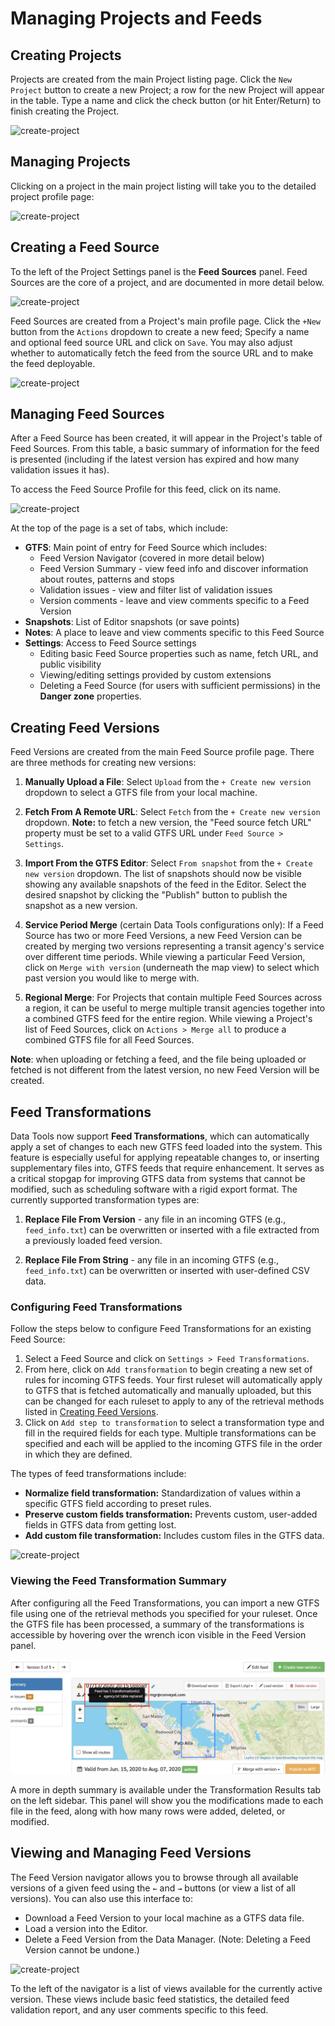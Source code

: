 # Managing Projects and Feeds

## Creating Projects

Projects are created from the main Project listing page. Click the `New Project` button to create a new Project; a row for the new Project will appear in the table. Type a name and click the check button (or hit Enter/Return) to finish creating the Project.

![create-project](https://datatools-builds.s3.amazonaws.com/docs/intro/create-project.png)

## Managing Projects

Clicking on a project in the main project listing will take you to the detailed project profile page:

![create-project](https://datatools-builds.s3.amazonaws.com/docs/intro/project-settings.png)
## Creating a Feed Source

To the left of the Project Settings panel is the **Feed Sources** panel. Feed Sources are the core of a project, and are documented in more detail below. 

![create-project](https://datatools-builds.s3.amazonaws.com/docs/intro/project-feed-sources.png)

Feed Sources are created from a Project's main profile page. Click the `+New` button from the `Actions` dropdown to create a new feed; Specify a name and optional feed source URL and click on `Save`. You may also adjust whether to automatically fetch the feed from the source URL and to make the feed deployable. 

![create-project](https://datatools-builds.s3.amazonaws.com/docs/intro/create-feed-source.png)

## Managing Feed Sources

After a Feed Source has been created, it will appear in the Project's table of Feed Sources. From this table, a basic summary of information for the feed is presented (including if the latest version has expired and how many validation issues it has).

To access the Feed Source Profile for this feed, click on its name. 

![create-project](https://datatools-builds.s3.amazonaws.com/docs/intro/feed-profile.png)

At the top of the page is a set of tabs, which include:

- **GTFS**: Main point of entry for Feed Source which includes:
    - Feed Version Navigator (covered in more detail below)
    - Feed Version Summary - view feed info and discover information about routes, patterns and stops
    - Validation issues - view and filter list of validation issues
    - Version comments - leave and view comments specific to a Feed Version
- **Snapshots**: List of Editor snapshots (or save points)
- **Notes**: A place to leave and view comments specific to this Feed Source
- **Settings**: Access to Feed Source settings
    - Editing basic Feed Source properties such as name, fetch URL, and public visibility
    - Viewing/editing settings provided by custom extensions
    - Deleting a Feed Source (for users with sufficient permissions) in the **Danger zone** properties.

## Creating Feed Versions

Feed Versions are created from the main Feed Source profile page. There are three methods for creating new versions:

1. **Manually Upload a File**: Select `Upload` from the `+ Create new version` dropdown to select a GTFS file from your local machine.

2. **Fetch From A Remote URL**: Select `Fetch` from the `+ Create new version` dropdown. **Note:** to fetch a new version, the "Feed source fetch URL" property must be set to a valid GTFS URL under `Feed Source > Settings`.

3. **Import From the GTFS Editor**: Select `From snapshot` from the `+ Create new version` dropdown. The list of snapshots should now be visible showing any available snapshots of the feed in the Editor. Select the desired snapshot by clicking the "Publish" button to publish the snapshot as a new version.

4. **Service Period Merge** (certain Data Tools configurations only): If a Feed Source has two or more Feed Versions, a new Feed Version can be created by merging two versions representing a transit agency's service over different time periods. While viewing a particular Feed Version, click on `Merge with version` (underneath the map view) to select which past version you would like to merge with.

5. **Regional Merge**: For Projects that contain multiple Feed Sources across a region, it can be useful to merge multiple transit agencies together into a combined GTFS feed for the entire region. While viewing a Project's list of Feed Sources, click on `Actions > Merge all` to produce a combined GTFS file for all Feed Sources.

**Note**: when uploading or fetching a feed, and the file being uploaded or fetched is not different from the latest version, no new Feed Version will be created.

## Feed Transformations

Data Tools now support **Feed Transformations**, which can automatically apply a set of changes to each new GTFS feed loaded into the system. This feature is especially useful for applying repeatable changes to, or inserting supplementary files into, GTFS feeds that require enhancement. It serves as a critical stopgap for improving GTFS data from systems that cannot be modified, such as scheduling software with a rigid export format. The currently supported transformation types are:

1. **Replace File From Version** - any file in an incoming GTFS (e.g., `feed_info.txt`) can be overwritten or inserted with a file extracted from a previously loaded feed version.

2. **Replace File From String** - any file in an incoming GTFS (e.g., `feed_info.txt`) can be overwritten or inserted with user-defined CSV data.

### Configuring Feed Transformations

Follow the steps below to configure Feed Transformations for an existing Feed Source:

1. Select a Feed Source and click on `Settings > Feed Transformations`.
2. From here, click on `Add transformation` to begin creating a new set of rules for incoming GTFS feeds. Your first ruleset will automatically apply to GTFS that is fetched automatically and manually uploaded, but this can be changed for each ruleset to apply to any of the retrieval methods listed in [Creating Feed Versions](#creating-feed-versions).
3. Click on `Add step to transformation` to select a transformation type and fill in the required fields for each type. Multiple transformations can be specified and each will be applied to the incoming GTFS file in the order in which they are defined.

The types of feed transformations include:
- **Normalize field transformation:** Standardization of values within a specific GTFS field according to preset rules.
- **Preserve custom fields transformation:** Prevents custom, user-added fields in GTFS data from getting lost.
- **Add custom file transformation:** Includes custom files in the GTFS data.

![create-project](https://datatools-builds.s3.amazonaws.com/docs/intro/configure-feed-transformations.png)

### Viewing the Feed Transformation Summary

After configuring all the Feed Transformations, you can import a new GTFS file using one of the retrieval methods you specified for your ruleset. Once the GTFS file has been processed, a summary of the transformations is accessible by hovering over the wrench icon visible in the Feed Version panel.

![screenshot](../img/feed-transformation-summary.png)

A more in depth summary is available under the Transformation Results tab on the left sidebar. This panel will show you the modifications made to each file in the feed, along with how many rows were added, deleted, or modified. 

## Viewing and Managing Feed Versions

The Feed Version navigator allows you to browse through all available versions of a given feed using the `←` and `→` buttons (or view a list of all versions). You can also use this interface to:

- Download a Feed Version to your local machine as a GTFS data file.
- Load a version into the Editor.
- Delete a Feed Version from the Data Manager. (Note: Deleting a Feed Version cannot be undone.)

![create-project](https://datatools-builds.s3.amazonaws.com/docs/intro/feed-profile.png)

To the left of the navigator is a list of views available for the currently active version. These views include basic feed statistics, the detailed feed validation report, and any user comments specific to this feed.
